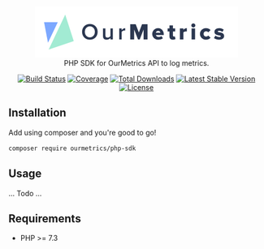 <p align="center" style="text-align: center">
<img src="logo.png" alt="OurMetrics logo" height="100" />
<br/>PHP SDK for OurMetrics API to log metrics.
</p>
    
<p align="center" style="text-align: center"> 
<a href="https://travis-ci.org/OurMetrics/php-sdk"><img src="https://img.shields.io/travis/OurMetrics/php-sdk.svg?style=flat-square" alt="Build Status"></a>
<a href="https://coveralls.io/github/OurMetrics/php-sdk"><img src="https://img.shields.io/coveralls/OurMetrics/php-sdk.svg?style=flat-square" alt="Coverage"></a>
<a href="https://packagist.org/packages/larapm/php-sdk"><img src="https://img.shields.io/packagist/dt/larapm/php-sdk.svg?style=flat-square" alt="Total Downloads"></a>
<a href="https://packagist.org/packages/larapm/php-sdk"><img src="https://img.shields.io/packagist/v/larapm/php-sdk.svg?style=flat-square" alt="Latest Stable Version"></a>
<a href="https://packagist.org/packages/larapm/php-sdk"><img src="https://img.shields.io/packagist/l/larapm/php-sdk.svg?style=flat-square" alt="License"></a>
</p>

## Installation

Add using composer and you're good to go! 

```bash
composer require ourmetrics/php-sdk
```

## Usage

... Todo ...

## Requirements
* PHP >= 7.3
